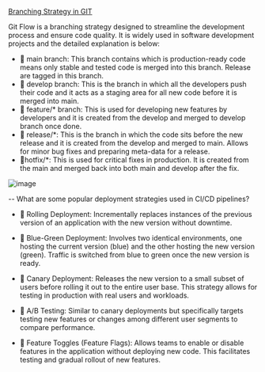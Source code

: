 [Branching Strategy in GIT](https://medium.com/@dmosyan/version-control-branching-strategies-e68e8d5ef1e0)

Git Flow is a branching strategy designed to streamline the development process and ensure code quality. It is widely used in software development projects and the detailed explanation is below:

- 🔶 main branch:
This branch contains which is production-ready code means only stable and tested code is merged into this branch. Release are tagged in this branch.
- 🔶 develop branch:
This is the branch in which all the developers push their code and it acts as a staging area for all new code before it is merged into main.
- 🔶 feature/* branch:
This is used for developing new features by developers and it is created from the develop and merged to develop branch once done.
- 🔶 release/*:
This is the branch in which the code sits before the new release and it is created from the develop and merged to main. Allows for minor bug fixes and preparing meta-data for a release.
- 🔶hotfix/*:
This is used for critical fixes in production. It is created from the main and merged back into both main and develop after the fix.

![image](https://github.com/user-attachments/assets/e0b4cb2a-ceec-4ec9-bdf3-5d2307895a74)

--
What are some popular deployment strategies used in CI/CD pipelines?

- 🔮 Rolling Deployment: Incrementally replaces instances of the previous version of an application with the new version without downtime.

- 🔮 Blue-Green Deployment: Involves two identical environments, one hosting the current version (blue) and the other hosting the new version (green). Traffic is switched from blue to green once the new version is ready.

- 🔮 Canary Deployment: Releases the new version to a small subset of users before rolling it out to the entire user base. This strategy allows for testing in production with real users and workloads.

- 🔮 A/B Testing: Similar to canary deployments but specifically targets testing new features or changes among different user segments to compare performance.

- 🔮 Feature Toggles (Feature Flags): Allows teams to enable or disable features in the application without deploying new code. This facilitates testing and gradual rollout of new features.
